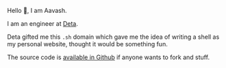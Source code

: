 Hello 👋, I am Aavash. 

I am an engineer at <span style="color:#f478b3"> <a href="https://www.deta.sh" target="_blank">Deta</a></span>.

Deta gifted me this `.sh` domain which gave me the idea of writing a shell
as my personal website, thought it would be something fun.

The source code is <span style="color:#fdf0d5"><a href="https://github.com/aavshr/aava.sh" target="_blank">available in Github</a></span> if anyone wants to fork and stuff.